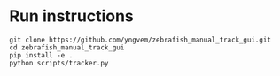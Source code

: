 # Run instructions

    git clone https://github.com/yngvem/zebrafish_manual_track_gui.git
    cd zebrafish_manual_track_gui
    pip install -e .
    python scripts/tracker.py
